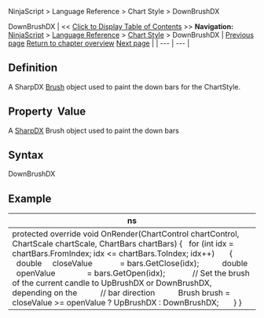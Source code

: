 ﻿
NinjaScript > Language Reference > Chart Style > DownBrushDX

DownBrushDX
| << [Click to Display Table of Contents](downbrushdx.md) >> **Navigation:**     [NinjaScript](ninjascript.md) > [Language Reference](language_reference_wip.md) > [Chart Style](chart_style.md) > DownBrushDX | [Previous page](downbrush.md) [Return to chapter overview](chart_style.md) [Next page](getbarpaintwidth.md) |
| --- | --- |
## Definition
A SharpDX [Brush](sharpdx_direct2d1_brush.md) object used to paint the down bars for the ChartStyle.
 
## Property  Value
A [SharpDX](sharpdx_direct2d1.md) Brush object used to paint the down bars
 
## Syntax
DownBrushDX
 
## Example
| ns |
| --- |
| protected override void OnRender(ChartControl chartControl, ChartScale chartScale, ChartBars chartBars) {    for (int idx = chartBars.FromIndex; idx <= chartBars.ToIndex; idx++)        {            double     closeValue             = bars.GetClose(idx);             double     openValue               = bars.GetOpen(idx);              // Set the brush of the current candle to UpBrushDX or DownBrushDX, depending on the             // bar direction            Brush brush = closeValue >= openValue ? UpBrushDX : DownBrushDX;        } } |

